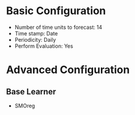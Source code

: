 # Basic Configuration
- Number of time units to forecast: 14
- Time stamp: Date
- Periodicity: Daily
- Perform Evaluation: Yes

# Advanced Configuration

## Base Learner
- SMOreg

